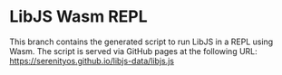 # LibJS Wasm REPL

This branch contains the generated script to run LibJS in a REPL using Wasm. The script is served
via GitHub pages at the following URL:
https://serenityos.github.io/libjs-data/libjs.js
